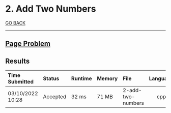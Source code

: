 # 2. Add Two Numbers

[GO BACK](../README.md)

___

## [Page Problem](https://leetcode.com/problems/add-two-numbers/)

## Results

| Time Submitted   | Status   | Runtime | Memory | File              | Language |
| :--------------- | :------- | :------ | :----- | :---------------- | :------: |
| 03/10/2022 10:28 | Accepted | 32 ms   | 71 MB  | 2-add-two-numbers |   cpp    |
